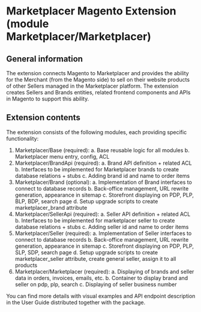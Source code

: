 # Marketplacer Magento Extension (module Marketplacer/Marketplacer)

## General information

The extension connects Magento to Marketplacer and provides the ability for the Merchant (from the Magento side) to
sell on their website products of other Sellers managed in the Marketplacer platform.
The extension creates Sellers and Brands entities, related frontend components and APIs in Magento to support this
ability.


## Extension contents

The extension consists of the following modules, each providing specific functionality:
1. Marketplacer/Base (required):
   a. Base reusable logic for all modules
   b. Marketplacer menu entry, config, ACL
2. Marketplacer/BrandApi (required):
   a. Brand API definition + related ACL
   b. Interfaces to be implemented for Marketplacer brands to create database relations + stubs
   c. Adding brand id and name to order items
3. Marketplacer/Brand (optional):
   a. Implementation of Brand interfaces to connect to database records
   b. Back-office management, URL rewrite generation, appearance in sitemap
   c. Storefront displaying on PDP, PLP, BLP, BDP, search page
   d. Setup upgrade scripts to create marketplacer_brand attribute
4. Marketplacer/SellerApi (required):
   a. Seller API definition + related ACL
   b. Interfaces to be implemented for marketplacer seller to create database relations + stubs
   c. Adding seller id and name to order items
5. Marketplacer/Seller (required):
   a. Implementation of Seller interfaces to connect to database records
   b. Back-office management, URL rewrite generation, appearance in sitemap
   c. Storefront displaying on PDP, PLP, SLP, SDP, search page
   d. Setup upgrade scripts to create marketplacer_seller attribute, create general seller, assign it to all
   products
6. Marketplacer/Marketplacer (required):
   a. Displaying of brands and seller data in orders, invoices, emails, etc.
   b. Container to display brand and seller on pdp, plp, search
   c. Displaying of seller business number

You can find more details with visual examples and API endpoint description in the User Guide distributed together with the package. 
